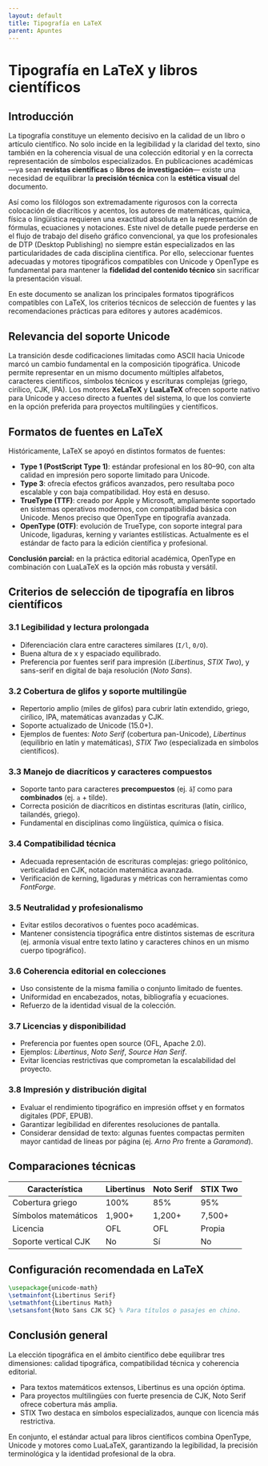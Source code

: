 ```yaml
---
layout: default
title: Tipografía en LaTeX
parent: Apuntes
---
```


# Tipografía en LaTeX y libros científicos

## Introducción
La tipografía constituye un elemento decisivo en la calidad de un libro o artículo científico. No solo incide en la legibilidad y la claridad del texto, sino también en la coherencia visual de una colección editorial y en la correcta representación de símbolos especializados. En publicaciones académicas —ya sean **revistas científicas** o **libros de investigación**— existe una necesidad de equilibrar la **precisión técnica** con la **estética visual** del documento.

Así como los filólogos son extremadamente rigurosos con la correcta colocación de diacríticos y acentos, los autores de matemáticas, química, física o lingüística requieren una exactitud absoluta en la representación de fórmulas, ecuaciones y notaciones. Este nivel de detalle puede perderse en el flujo de trabajo del diseño gráfico convencional, ya que los profesionales de DTP (Desktop Publishing) no siempre están especializados en las particularidades de cada disciplina científica. Por ello, seleccionar fuentes adecuadas y motores tipográficos compatibles con Unicode y OpenType es fundamental para mantener la **fidelidad del contenido técnico** sin sacrificar la presentación visual.

En este documento se analizan los principales formatos tipográficos compatibles con LaTeX, los criterios técnicos de selección de fuentes y las recomendaciones prácticas para editores y autores académicos.

## Relevancia del soporte Unicode
La transición desde codificaciones limitadas como ASCII hacia Unicode marcó un cambio fundamental en la composición tipográfica. Unicode permite representar en un mismo documento múltiples alfabetos, caracteres científicos, símbolos técnicos y escrituras complejas (griego, cirílico, CJK, IPA).
Los motores **XeLaTeX** y **LuaLaTeX** ofrecen soporte nativo para Unicode y acceso directo a fuentes del sistema, lo que los convierte en la opción preferida para proyectos multilingües y científicos.

## Formatos de fuentes en LaTeX
Históricamente, LaTeX se apoyó en distintos formatos de fuentes:

- **Type 1 (PostScript Type 1)**: estándar profesional en los 80–90, con alta calidad en impresión pero soporte limitado para Unicode.
- **Type 3**: ofrecía efectos gráficos avanzados, pero resultaba poco escalable y con baja compatibilidad. Hoy está en desuso.
- **TrueType (TTF)**: creado por Apple y Microsoft, ampliamente soportado en sistemas operativos modernos, con compatibilidad básica con Unicode. Menos preciso que OpenType en tipografía avanzada.
- **OpenType (OTF)**: evolución de TrueType, con soporte integral para Unicode, ligaduras, kerning y variantes estilísticas. Actualmente es el estándar de facto para la edición científica y profesional.

**Conclusión parcial:** en la práctica editorial académica, OpenType en combinación con LuaLaTeX es la opción más robusta y versátil.

## Criterios de selección de tipografía en libros científicos

### 3.1 Legibilidad y lectura prolongada
- Diferenciación clara entre caracteres similares (`I/l`, `0/O`).
- Buena altura de x y espaciado equilibrado.
- Preferencia por fuentes serif para impresión (*Libertinus*, *STIX Two*), y sans-serif en digital de baja resolución (*Noto Sans*).

### 3.2 Cobertura de glifos y soporte multilingüe
- Repertorio amplio (miles de glifos) para cubrir latín extendido, griego, cirílico, IPA, matemáticas avanzadas y CJK.
- Soporte actualizado de Unicode (15.0+).
- Ejemplos de fuentes: *Noto Serif* (cobertura pan-Unicode), *Libertinus* (equilibrio en latín y matemáticas), *STIX Two* (especializada en símbolos científicos).

### 3.3 Manejo de diacríticos y caracteres compuestos
- Soporte tanto para caracteres **precompuestos** (ej. `ắ`) como para **combinados** (ej. `a` + tilde).
- Correcta posición de diacríticos en distintas escrituras (latín, cirílico, tailandés, griego).
- Fundamental en disciplinas como lingüística, química o física.

### 3.4 Compatibilidad técnica
- Adecuada representación de escrituras complejas: griego politónico, verticalidad en CJK, notación matemática avanzada.
- Verificación de kerning, ligaduras y métricas con herramientas como *FontForge*.

### 3.5 Neutralidad y profesionalismo
- Evitar estilos decorativos o fuentes poco académicas.
- Mantener consistencia tipográfica entre distintos sistemas de escritura (ej. armonía visual entre texto latino y caracteres chinos en un mismo cuerpo tipográfico).

### 3.6 Coherencia editorial en colecciones
- Uso consistente de la misma familia o conjunto limitado de fuentes.
- Uniformidad en encabezados, notas, bibliografía y ecuaciones.
- Refuerzo de la identidad visual de la colección.

### 3.7 Licencias y disponibilidad
- Preferencia por fuentes open source (OFL, Apache 2.0).
- Ejemplos: *Libertinus*, *Noto Serif*, *Source Han Serif*.
- Evitar licencias restrictivas que comprometan la escalabilidad del proyecto.

### 3.8 Impresión y distribución digital
- Evaluar el rendimiento tipográfico en impresión offset y en formatos digitales (PDF, EPUB).
- Garantizar legibilidad en diferentes resoluciones de pantalla.
- Considerar densidad de texto: algunas fuentes compactas permiten mayor cantidad de líneas por página (ej. *Arno Pro* frente a *Garamond*).

## Comparaciones técnicas

| Característica         | Libertinus | Noto Serif | STIX Two |
|------------------------|------------|------------|----------|
| Cobertura griego       | 100%       | 85%        | 95%      |
| Símbolos matemáticos   | 1,900+     | 1,200+     | 7,500+   |
| Licencia               | OFL        | OFL        | Propia   |
| Soporte vertical CJK   | No         | Sí         | No       |

## Configuración recomendada en LaTeX

```latex
\usepackage{unicode-math}
\setmainfont{Libertinus Serif}
\setmathfont{Libertinus Math}
\setsansfont{Noto Sans CJK SC} % Para títulos o pasajes en chino.
```

## Conclusión general

La elección tipográfica en el ámbito científico debe equilibrar tres dimensiones: calidad tipográfica, compatibilidad técnica y coherencia editorial.
- Para textos matemáticos extensos, Libertinus es una opción óptima.
- Para proyectos multilingües con fuerte presencia de CJK, Noto Serif ofrece cobertura más amplia.
- STIX Two destaca en símbolos especializados, aunque con licencia más restrictiva.

En conjunto, el estándar actual para libros científicos combina OpenType, Unicode y motores como LuaLaTeX, garantizando la legibilidad, la precisión terminológica y la identidad profesional de la obra.

